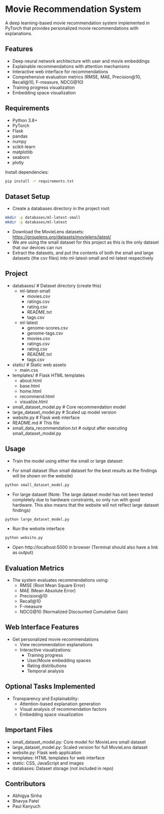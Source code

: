 # Movie Recommendation System

A deep learning-based movie recommendation system implemented in PyTorch that provides personalized movie recommendations with explanations.

## Features

- Deep neural network architecture with user and movie embeddings
- Explainable recommendations with attention mechanisms
- Interactive web interface for recommendations
- Comprehensive evaluation metrics (RMSE, MAE, Precision@10, Recall@10, F-measure, NDCG@10)
- Training progress visualization
- Embedding space visualization

## Requirements

- Python 3.8+
- PyTorch
- Flask
- pandas
- numpy
- scikit-learn
- matplotlib 
- seaborn
- plotly

Install dependencies:
```bash
pip install -r requirements.txt
```
## Dataset Setup

- Create a databases directory in the project root:
```bash
mkdir -p databases/ml-latest-small
mkdir -p databases/ml-latest
```
- Download the MovieLens datasets: https://grouplens.org/datasets/movielens/latest/
- We are using the small dataset for this project as this is the only dataset that our devices can run
- Extract the datasets, and put the contents of both the small and large datasets (the csv files) into ml-latest-small and ml-latest respectively

## Project 
- databases/                  # Dataset directory (create this)
    - ml-latest-small
        - movies.csv 
        - ratings.csv
        - rating.csv
        - README.txt
        - tags.csv
    - ml-latest
        - genome-scores.csv
        - genome-tags.csv
        - movies.csv 
        - ratings.csv
        - rating.csv
        - README.txt
        - tags.csv
- static/                    # Static web assets
    - main.css
- templates/                 # Flask HTML templates  
    - about.html
    - base.html
    - home.html
    - recommend.html
    - visualize.html
- small_dataset_model.py    # Core recommendation model
- large_dataset_model.py    # Scaled up model version
- website.py                # Flask web interface
- README.md                 # This file
- small_data_recommendation.txt    # output after executing small_dataset_model.py

## Usage

- Train the model using either the small or large dataset:

- For small dataset (Run small dataset for the best results as the findings will be shown on the website)
```bash
python small_dataset_model.py
```
- For large dataset (Note: The large dataset model has not been tested completely due to hardware constraints, so only run with good hardware. This also means that the website will not reflect large dataset findings)
```bash
python large_dataset_model.py
```
- Run the website interface
```bash
python website.py
```
- Open http://localhost:5000 in browser (Terminal should also have a link as output)

## Evaluation Metrics
- The system evaluates recommendations using:
    - RMSE (Root Mean Square Error)
    - MAE (Mean Absolute Error)
    - Precision@10
    - Recall@10
    - F-measure
    - NDCG@10 (Normalized Discounted Cumulative Gain)

## Web Interface Features

- Get personalized movie recommendations
    - View recommendation explanations
    - Interactive visualizations:
        - Training progress
        - User/Movie embedding spaces
        - Rating distributions
        - Temporal analysis

## Optional Tasks Implemented
- Transparency and Explainability:
    - Attention-based explanation generation
    - Visual analysis of recommendation factors
    - Embedding space visualization

## Important Files

- small_dataset_model.py: Core model for MovieLens small dataset
- large_dataset_model.py: Scaled version for full MovieLens dataset
- website.py: Flask web application
- templates: HTML templates for web interface
- static: CSS, JavaScript and images
- databases: Dataset storage (not included in repo)

## Contributors

- Abhigya Sinha
- Bhavya Patel
- Paul Kanyuch